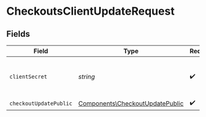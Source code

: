 # CheckoutsClientUpdateRequest


## Fields

| Field                                                                              | Type                                                                               | Required                                                                           | Description                                                                        |
| ---------------------------------------------------------------------------------- | ---------------------------------------------------------------------------------- | ---------------------------------------------------------------------------------- | ---------------------------------------------------------------------------------- |
| `clientSecret`                                                                     | *string*                                                                           | :heavy_check_mark:                                                                 | The checkout session client secret.                                                |
| `checkoutUpdatePublic`                                                             | [Components\CheckoutUpdatePublic](../../Models/Components/CheckoutUpdatePublic.md) | :heavy_check_mark:                                                                 | N/A                                                                                |